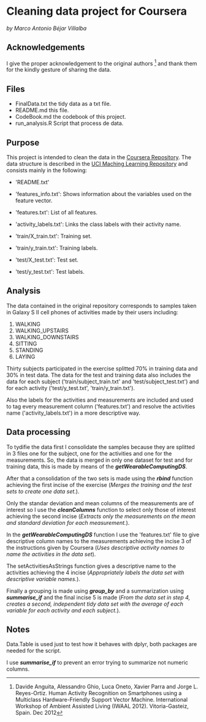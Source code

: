 # Cleaning data project for Coursera
*by Marco Antonio Béjar Villalba*

## Acknowledgements

I give the proper acknowledgement to the original authors [^1] and thank them for the kindly gesture of sharing the data.

## Files

- FinalData.txt the tidy data as a txt file.
- README.md this file.
- CodeBook.md the codebook of this project.
- run_analysis.R Script that process de data.

## Purpose

This project is intended to clean the data in the [Coursera Repository](https://d396qusza40orc.cloudfront.net/getdata%2Fprojectfiles%2FUCI%20HAR%20Dataset.zip). The data structure is described in the [UCI Maching Learning Repository](http://archive.ics.uci.edu/ml/datasets/Human+Activity+Recognition+Using+Smartphones) and consists mainly in the following:

- 'README.txt'

- 'features_info.txt': Shows information about the variables used on the feature vector.

- 'features.txt': List of all features.

- 'activity_labels.txt': Links the class labels with their activity name.

- 'train/X_train.txt': Training set.

- 'train/y_train.txt': Training labels.

- 'test/X_test.txt': Test set.

- 'test/y_test.txt': Test labels.

## Analysis

The data contained in the original repository corresponds to samples taken in Galaxy S II cell phones of activities made by their users including:

1. WALKING
2. WALKING_UPSTAIRS
3. WALKING_DOWNSTAIRS
4. SITTING
5. STANDING
6. LAYING

Thirty subjects participated in the exercise splitted 70% in training data and 30% in test data. The data for the test and training data also includes the data for each subject ('train/subject_train.txt' and 'test/subject_test.txt') and for each activity ('test/y_test.txt', 'train/y_train.txt').

Also the labels for the activities and measurements are included and used to tag every measurement column ('features.txt') and resolve the activities name ('activity_labels.txt') in a more descriptive way.

## Data processing

To tydifie the data first I consolidate the samples because they are splitted in 3 files one for the subject, one for the activities and one for the measurements. So, the data is merged in only one dataset for test and for training data, this is made by means of the ***getWearableComputingDS***.

After that a consolidation of the two sets is made using the ***rbind*** function achieving the first incise of the exercise (*Merges the training and the test sets to create one data set.*).

Only the standar deviation and mean columns of the measurements are of interest so I use the ***cleanColumns*** function to select only those of interest achieving the second incise (*Extracts only the measurements on the mean and standard deviation for each measurement.*).

In the ***getWearableComputingDS*** function I use the 'features.txt' file to give descriptive column names to the measurements achieving the incise 3 of the instructions given by Coursera (*Uses descriptive activity names to name the activities in the data set*).

The setActivitiesAsStrings function gives a descriptive name to the activities achieving the 4 incise (*Appropriately labels the data set with descriptive variable names.*).

Finally a grouping is made using ***group_by*** and a summarization using ***summarise_if*** and the final incise 5 is made (*From the data set in step 4, creates a second, independent tidy data set with the average of each variable for each activity and each subject.*).

## Notes

Data.Table is used just to test how it behaves with dplyr, both packages are needed for the script.

I use ***summarise_if*** to prevent an error trying to summarize not numeric columns.

[^1]: Davide Anguita, Alessandro Ghio, Luca Oneto, Xavier Parra and Jorge L. Reyes-Ortiz. Human Activity Recognition on Smartphones using a Multiclass Hardware-Friendly Support Vector Machine. International Workshop of Ambient Assisted Living (IWAAL 2012). Vitoria-Gasteiz, Spain. Dec 2012



